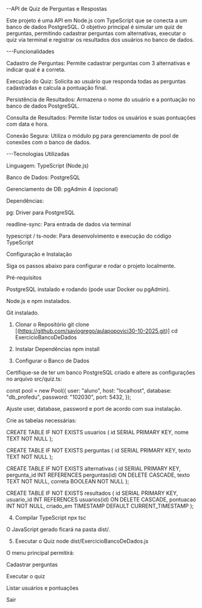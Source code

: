 --API de Quiz de Perguntas e Respostas

Este projeto é uma API em Node.js com TypeScript que se conecta a um banco de dados PostgreSQL. O objetivo principal é simular um quiz de perguntas, permitindo cadastrar perguntas com alternativas, executar o quiz via terminal e registrar os resultados dos usuários no banco de dados.

---Funcionalidades

Cadastro de Perguntas: Permite cadastrar perguntas com 3 alternativas e indicar qual é a correta.

Execução do Quiz: Solicita ao usuário que responda todas as perguntas cadastradas e calcula a pontuação final.

Persistência de Resultados: Armazena o nome do usuário e a pontuação no banco de dados PostgreSQL.

Consulta de Resultados: Permite listar todos os usuários e suas pontuações com data e hora.

Conexão Segura: Utiliza o módulo pg para gerenciamento de pool de conexões com o banco de dados.

---Tecnologias Utilizadas

Linguagem: TypeScript (Node.js)

Banco de Dados: PostgreSQL

Gerenciamento de DB: pgAdmin 4 (opcional)

Dependências:

pg: Driver para PostgreSQL

readline-sync: Para entrada de dados via terminal

typescript / ts-node: Para desenvolvimento e execução do código TypeScript

Configuração e Instalação

Siga os passos abaixo para configurar e rodar o projeto localmente.

Pré-requisitos

PostgreSQL instalado e rodando (pode usar Docker ou pgAdmin).

Node.js e npm instalados.

Git instalado.

1. Clonar o Repositório
git clone [(https://github.com/saviogrego/aulapopovici30-10-2025.git)]
cd ExercicioBancoDeDados

2. Instalar Dependências
npm install

3. Configurar o Banco de Dados

Certifique-se de ter um banco PostgreSQL criado e altere as configurações no arquivo src/quiz.ts:

const pool = new Pool({
  user: "aluno",
  host: "localhost",
  database: "db_profedu",
  password: "102030",
  port: 5432,
});


Ajuste user, database, password e port de acordo com sua instalação.

Crie as tabelas necessárias:

CREATE TABLE IF NOT EXISTS usuarios (
    id SERIAL PRIMARY KEY,
    nome TEXT NOT NULL
);

CREATE TABLE IF NOT EXISTS perguntas (
    id SERIAL PRIMARY KEY,
    texto TEXT NOT NULL
);

CREATE TABLE IF NOT EXISTS alternativas (
    id SERIAL PRIMARY KEY,
    pergunta_id INT REFERENCES perguntas(id) ON DELETE CASCADE,
    texto TEXT NOT NULL,
    correta BOOLEAN NOT NULL
);

CREATE TABLE IF NOT EXISTS resultados (
    id SERIAL PRIMARY KEY,
    usuario_id INT REFERENCES usuarios(id) ON DELETE CASCADE,
    pontuacao INT NOT NULL,
    criado_em TIMESTAMP DEFAULT CURRENT_TIMESTAMP
);

4. Compilar TypeScript
npx tsc


O JavaScript gerado ficará na pasta dist/.

5. Executar o Quiz
node dist/ExercicioBancoDeDados.js


O menu principal permitirá:

Cadastrar perguntas

Executar o quiz

Listar usuários e pontuações

Sair
